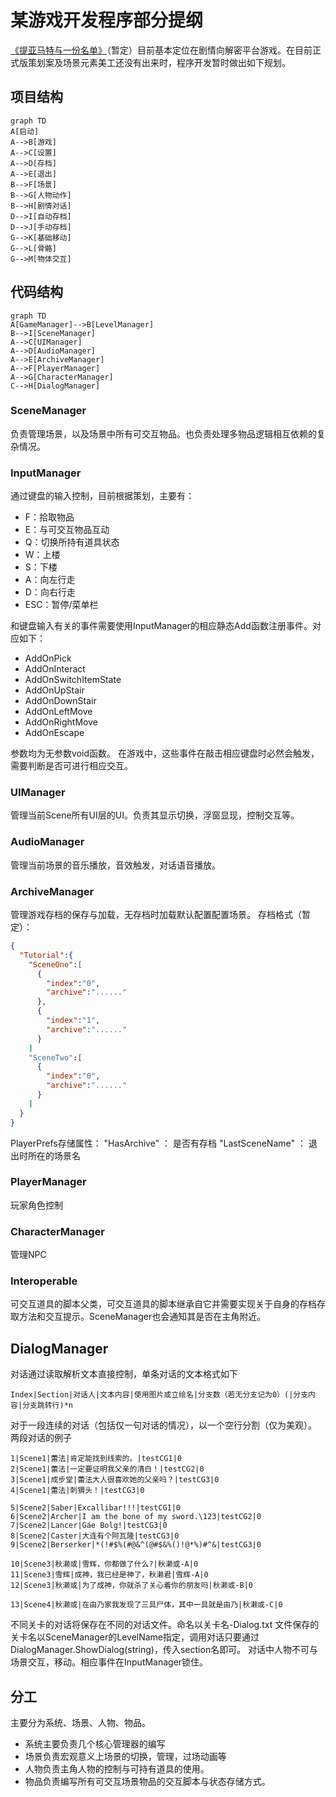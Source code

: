 ﻿# 某游戏开发程序部分提纲

[《提亚马特与一份名单》](https://github.com/NJUCACGameMaker/Tiamat-and-the-list)（暂定）目前基本定位在剧情向解密平台游戏。在目前正式版策划案及场景元素美工还没有出来时，程序开发暂时做出如下规划。

## 项目结构

```mermaid
graph TD
A[启动]
A-->B[游戏]
A-->C[设置]
A-->D[存档]
A-->E[退出]
B-->F[场景]
B-->G[人物动作]
B-->H[剧情对话]
D-->I[自动存档]
D-->J[手动存档]
G-->K[基础移动]
G-->L[骨骼]
G-->M[物体交互]
```

## 代码结构

```mermaid
graph TD
A[GameManager]-->B[LevelManager]
B-->I[SceneManager]
A-->C[UIManager]
A-->D[AudioManager]
A-->E[ArchiveManager]
A-->F[PlayerManager]
A-->G[CharacterManager]
C-->H[DialogManager]
```
### SceneManager

负责管理场景，以及场景中所有可交互物品。也负责处理多物品逻辑相互依赖的复杂情况。

### InputManager

通过键盘的输入控制，目前根据策划，主要有：

- F：拾取物品
- E：与可交互物品互动
- Q：切换所持有道具状态
- W：上楼
- S：下楼
- A：向左行走
- D：向右行走
- ESC：暂停/菜单栏

和键盘输入有关的事件需要使用InputManager的相应静态Add函数注册事件。对应如下：

- AddOnPick
- AddOnInteract
- AddOnSwitchItemState
- AddOnUpStair
- AddOnDownStair
- AddOnLeftMove
- AddOnRightMove
- AddOnEscape

参数均为无参数void函数。
在游戏中，这些事件在敲击相应键盘时必然会触发，需要判断是否可进行相应交互。

### UIManager

管理当前Scene所有UI层的UI。负责其显示切换，浮窗显现，控制交互等。

### AudioManager

管理当前场景的音乐播放，音效触发，对话语音播放。

### ArchiveManager

管理游戏存档的保存与加载，无存档时加载默认配置配置场景。
存档格式（暂定）：
```Json
{
  "Tutorial":{
    "SceneOne":[
      {
        "index":"0",
        "archive":"......"
      },
      {
        "index":"1",
        "archive":"......"
      }
    ]
    "SceneTwo":[
      {
        "index":"0",
        "archive":"......"
      }
    ]
  }
}
```

PlayerPrefs存储属性：
"HasArchive" ： 是否有存档
"LastSceneName" ： 退出时所在的场景名

### PlayerManager

玩家角色控制

### CharacterManager

管理NPC

### Interoperable

可交互道具的脚本父类，可交互道具的脚本继承自它并需要实现关于自身的存档存取方法和交互提示。SceneManager也会通知其是否在主角附近。

## DialogManager

对话通过读取解析文本直接控制，单条对话的文本格式如下

```Text
Index|Section|对话人|文本内容|使用图片或立绘名|分支数（若无分支记为0）(|分支内容|分支跳转行)*n
```

对于一段连续的对话（包括仅一句对话的情况），以一个空行分割（仅为美观）。
两段对话的例子

```Text
1|Scene1|蕾法|肯定能找到线索的。|testCG1|0
2|Scene1|蕾法|一定要证明我父亲的清白！|testCG2|0
3|Scene1|成步堂|蕾法大人很喜欢她的父亲吗？|testCG3|0
4|Scene1|蕾法|刺猬头！|testCG3|0

5|Scene2|Saber|Excallibar!!!|testCG1|0
6|Scene2|Archer|I am the bone of my sword.\123|testCG2|0
7|Scene2|Lancer|Gáe Bolg!|testCG3|0
8|Scene2|Caster|大连有个阿瓦隆|testCG3|0
9|Scene2|Berserker|*(!#$%(#@&^(@#$&%()!@*%)#^&|testCG3|0

10|Scene3|秋濑或|雪辉，你都做了什么?|秋濑或-A|0
11|Scene3|雪辉|成神，我已经是神了，秋濑君|雪辉-A|0
12|Scene3|秋濑或|为了成神，你就杀了关心着你的朋友吗|秋濑或-B|0

13|Scene4|秋濑或|在由乃家我发现了三具尸体，其中一具就是由乃|秋濑或-C|0
```

不同关卡的对话将保存在不同的对话文件。命名以关卡名-Dialog.txt
文件保存的关卡名以SceneManager的LevelName指定，调用对话只要通过DialogManager.ShowDialog(string)，传入section名即可。
对话中人物不可与场景交互，移动。相应事件在InputManager锁住。

## 分工

主要分为系统、场景、人物、物品。

- 系统主要负责几个核心管理器的编写
- 场景负责宏观意义上场景的切换，管理，过场动画等
- 人物负责主角人物的控制与可持有道具的使用。
- 物品负责编写所有可交互场景物品的交互脚本与状态存储方式。
